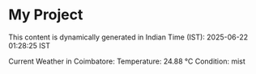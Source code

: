 # My Project

This content is dynamically generated in Indian Time (IST): 2025-06-22 01:28:25 IST


Current Weather in Coimbatore:
Temperature: 24.88 °C
Condition: mist

